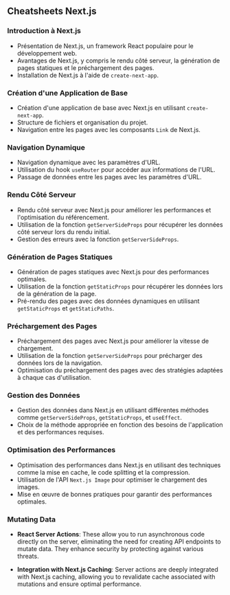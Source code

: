 ## Cheatsheets Next.js

### Introduction à Next.js

- Présentation de Next.js, un framework React populaire pour le développement web.
- Avantages de Next.js, y compris le rendu côté serveur, la génération de pages statiques et le préchargement des pages.
- Installation de Next.js à l'aide de `create-next-app`.

### Création d'une Application de Base

- Création d'une application de base avec Next.js en utilisant `create-next-app`.
- Structure de fichiers et organisation du projet.
- Navigation entre les pages avec les composants `Link` de Next.js.

### Navigation Dynamique

- Navigation dynamique avec les paramètres d'URL.
- Utilisation du hook `useRouter` pour accéder aux informations de l'URL.
- Passage de données entre les pages avec les paramètres d'URL.

### Rendu Côté Serveur

- Rendu côté serveur avec Next.js pour améliorer les performances et l'optimisation du référencement.
- Utilisation de la fonction `getServerSideProps` pour récupérer les données côté serveur lors du rendu initial.
- Gestion des erreurs avec la fonction `getServerSideProps`.

### Génération de Pages Statiques

- Génération de pages statiques avec Next.js pour des performances optimales.
- Utilisation de la fonction `getStaticProps` pour récupérer les données lors de la génération de la page.
- Pré-rendu des pages avec des données dynamiques en utilisant `getStaticProps` et `getStaticPaths`.

### Préchargement des Pages

- Préchargement des pages avec Next.js pour améliorer la vitesse de chargement.
- Utilisation de la fonction `getServerSideProps` pour précharger des données lors de la navigation.
- Optimisation du préchargement des pages avec des stratégies adaptées à chaque cas d'utilisation.

### Gestion des Données

- Gestion des données dans Next.js en utilisant différentes méthodes comme `getServerSideProps`, `getStaticProps`, et `useEffect`.
- Choix de la méthode appropriée en fonction des besoins de l'application et des performances requises.

### Optimisation des Performances

- Optimisation des performances dans Next.js en utilisant des techniques comme la mise en cache, le code splitting et la compression.
- Utilisation de l'API `Next.js Image` pour optimiser le chargement des images.
- Mise en œuvre de bonnes pratiques pour garantir des performances optimales.

### Mutating Data

- **React Server Actions**: These allow you to run asynchronous code directly on the server, eliminating the need for creating API endpoints to mutate data. They enhance security by protecting against various threats.

- **Integration with Next.js Caching**: Server actions are deeply integrated with Next.js caching, allowing you to revalidate cache associated with mutations and ensure optimal performance.
